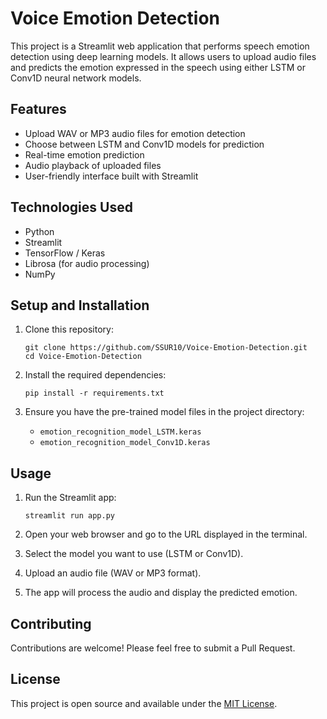 # Voice Emotion Detection

This project is a Streamlit web application that performs speech emotion detection using deep learning models. It allows users to upload audio files and predicts the emotion expressed in the speech using either LSTM or Conv1D neural network models.

## Features

- Upload WAV or MP3 audio files for emotion detection
- Choose between LSTM and Conv1D models for prediction
- Real-time emotion prediction
- Audio playback of uploaded files
- User-friendly interface built with Streamlit

## Technologies Used

- Python
- Streamlit
- TensorFlow / Keras
- Librosa (for audio processing)
- NumPy

## Setup and Installation

1. Clone this repository:
   ```
   git clone https://github.com/SSUR10/Voice-Emotion-Detection.git
   cd Voice-Emotion-Detection
   ```

2. Install the required dependencies:
   ```
   pip install -r requirements.txt
   ```

3. Ensure you have the pre-trained model files in the project directory:
   - `emotion_recognition_model_LSTM.keras`
   - `emotion_recognition_model_Conv1D.keras`

## Usage

1. Run the Streamlit app:
   ```
   streamlit run app.py
   ```

2. Open your web browser and go to the URL displayed in the terminal.

3. Select the model you want to use (LSTM or Conv1D).

4. Upload an audio file (WAV or MP3 format).

5. The app will process the audio and display the predicted emotion.

## Contributing

Contributions are welcome! Please feel free to submit a Pull Request.

## License

This project is open source and available under the [MIT License](LICENSE).
